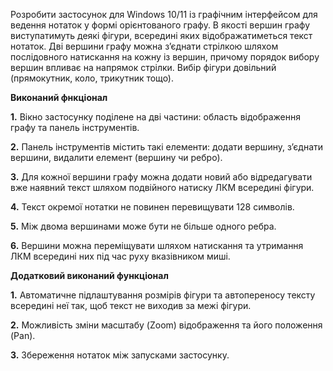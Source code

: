 Розробити застосунок для Windows 10/11 із графічним інтерфейсом для ведення нотаток у формі орієнтованого графу. В якості вершин графу виступатимуть деякі фігури, всередині яких відображатиметься текст нотаток. Дві вершини графу можна з’єднати стрілкою шляхом послідовного натискання на кожну із вершин, причому порядок вибору вершин впливає на напрямок стрілки. Вибір фігури довільний (прямокутник, коло, трикутник тощо).

**Виконаний фнкціонал**

**1.** Вікно застосунку поділене на дві частини: область відображення графу та панель
інструментів. 

**2.** Панель інструментів містить такі елементи: додати вершину, з’єднати вершини,
видалити елемент (вершину чи ребро).

**3.** Для кожної вершини графу можна додати новий або відредагувати вже наявний текст шляхом подвійного натиску ЛКМ всередині фігури.

**4.** Текст окремої нотатки не повинен перевищувати 128 символів.

**5.** Між двома вершинами може бути не більше одного ребра.

**6.** Вершини можна переміщувати шляхом натискання та утримання ЛКМ всередині них
під час руху вказівником миші.

**Додатковий виконаний функціонал**

**1.** Автоматичне підлаштування розмірів фігури та автопереносу тексту всередині неї так, щоб текст не виходив за межі фігури.

**2.** Можливість зміни масштабу (Zoom) відображення та його положення (Pan).

**3.** Збереження нотаток між запусками застосунку.

